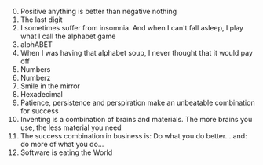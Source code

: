 0. Positive anything is better than negative nothing
1. The last digit
2. I sometimes suffer from insomnia. And when I can't fall asleep, I play what I call 	the alphabet game
3. alphABET
4. When I was having that alphabet soup, I never thought that it would pay off
5. Numbers
6. Numberz
7. Smile in the mirror
8. Hexadecimal
9. Patience, persistence and perspiration make an unbeatable combination for success
10. Inventing is a combination of brains and materials. The more brains you use, the less material you need
11. The success combination in business is: Do what you do better... and: do more of 	what you do...
12. Software is eating the World
